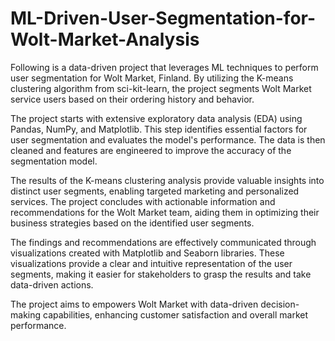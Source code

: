 # ML-Driven-User-Segmentation-for-Wolt-Market-Analysis

Following is a data-driven project that leverages ML techniques to perform user segmentation for Wolt Market, Finland. By utilizing the K-means clustering algorithm from sci-kit-learn, the project segments Wolt Market service users based on their ordering history and behavior.

The project starts with extensive exploratory data analysis (EDA) using Pandas, NumPy, and Matplotlib. This step identifies essential factors for user segmentation and evaluates the model's performance. The data is then cleaned and features are engineered to improve the accuracy of the segmentation model.

The results of the K-means clustering analysis provide valuable insights into distinct user segments, enabling targeted marketing and personalized services. The project concludes with actionable information and recommendations for the Wolt Market team, aiding them in optimizing their business strategies based on the identified user segments.

The findings and recommendations are effectively communicated through visualizations created with Matplotlib and Seaborn libraries. These visualizations provide a clear and intuitive representation of the user segments, making it easier for stakeholders to grasp the results and take data-driven actions.

The project aims to empowers Wolt Market with data-driven decision-making capabilities, enhancing customer satisfaction and overall market performance. 

